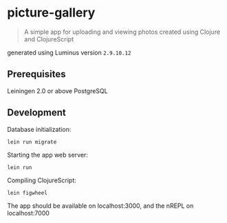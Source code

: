# picture-gallery

> A simple app for uploading and viewing photos created using Clojure and ClojureScript

generated using Luminus version `2.9.10.12`

## Prerequisites

Leiningen 2.0 or above
PostgreSQL

## Development
Database initialization:

    lein run migrate

Starting the app web server:

    lein run

Compiling ClojureScript:

    lein figwheel


The app should be available on localhost:3000, and the nREPL on localhost:7000
